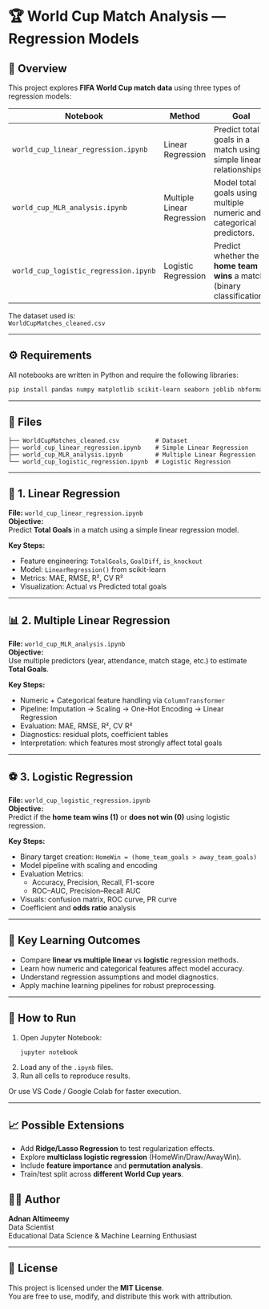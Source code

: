 # 🏆 World Cup Match Analysis — Regression Models

## 📘 Overview
This project explores **FIFA World Cup match data** using three types of regression models:

| Notebook | Method | Goal |
|-----------|---------|------|
| `world_cup_linear_regression.ipynb` | Linear Regression | Predict total goals in a match using simple linear relationships. |
| `world_cup_MLR_analysis.ipynb` | Multiple Linear Regression | Model total goals using multiple numeric and categorical predictors. |
| `world_cup_logistic_regression.ipynb` | Logistic Regression | Predict whether the **home team wins** a match (binary classification). |

The dataset used is:  
`WorldCupMatches_cleaned.csv`

---

## ⚙️ Requirements
All notebooks are written in Python and require the following libraries:

```bash
pip install pandas numpy matplotlib scikit-learn seaborn joblib nbformat
```

---

## 📂 Files
```
├── WorldCupMatches_cleaned.csv          # Dataset
├── world_cup_linear_regression.ipynb    # Simple Linear Regression
├── world_cup_MLR_analysis.ipynb         # Multiple Linear Regression
└── world_cup_logistic_regression.ipynb  # Logistic Regression
```

---

## 🧩 1. Linear Regression
**File:** `world_cup_linear_regression.ipynb`  
**Objective:**  
Predict **Total Goals** in a match using a simple linear regression model.

**Key Steps:**
- Feature engineering: `TotalGoals`, `GoalDiff`, `is_knockout`
- Model: `LinearRegression()` from scikit-learn
- Metrics: MAE, RMSE, R², CV R²
- Visualization: Actual vs Predicted total goals

---

## 📊 2. Multiple Linear Regression
**File:** `world_cup_MLR_analysis.ipynb`  
**Objective:**  
Use multiple predictors (year, attendance, match stage, etc.) to estimate **Total Goals**.

**Key Steps:**
- Numeric + Categorical feature handling via `ColumnTransformer`
- Pipeline: Imputation → Scaling → One-Hot Encoding → Linear Regression
- Evaluation: MAE, RMSE, R², CV R²
- Diagnostics: residual plots, coefficient tables
- Interpretation: which features most strongly affect total goals

---

## ⚽ 3. Logistic Regression
**File:** `world_cup_logistic_regression.ipynb`  
**Objective:**  
Predict if the **home team wins (1)** or **does not win (0)** using logistic regression.

**Key Steps:**
- Binary target creation: `HomeWin = (home_team_goals > away_team_goals)`
- Model pipeline with scaling and encoding
- Evaluation Metrics:
  - Accuracy, Precision, Recall, F1-score
  - ROC–AUC, Precision–Recall AUC
- Visuals: confusion matrix, ROC curve, PR curve
- Coefficient and **odds ratio** analysis

---

## 🧠 Key Learning Outcomes
- Compare **linear vs multiple linear** vs **logistic** regression methods.  
- Learn how numeric and categorical features affect model accuracy.  
- Understand regression assumptions and model diagnostics.  
- Apply machine learning pipelines for robust preprocessing.  

---

## 🚀 How to Run
1. Open Jupyter Notebook:
   ```bash
   jupyter notebook
   ```
2. Load any of the `.ipynb` files.
3. Run all cells to reproduce results.

Or use VS Code / Google Colab for faster execution.

---

## 📈 Possible Extensions
- Add **Ridge/Lasso Regression** to test regularization effects.
- Explore **multiclass logistic regression** (HomeWin/Draw/AwayWin).
- Include **feature importance** and **permutation analysis**.
- Train/test split across **different World Cup years**.

## 🧑‍💻 Author
**Adnan Altimeemy**  
Data Scientist  
Educational Data Science & Machine Learning Enthusiast

---

## 📄 License
This project is licensed under the **MIT License**.  
You are free to use, modify, and distribute this work with attribution.

